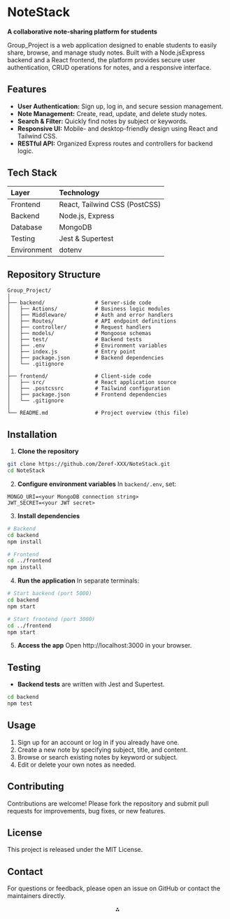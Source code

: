  
# NoteStack

**A collaborative note-sharing platform for students**

Group_Project is a web application designed to enable students to easily share, browse, and manage study notes. Built with a Node.jsExpress backend and a React frontend, the platform provides secure user authentication, CRUD operations for notes, and a responsive interface.

## Features

- **User Authentication:** Sign up, log in, and secure session management.
- **Note Management:** Create, read, update, and delete study notes.
- **Search \& Filter:** Quickly find notes by subject or keywords.
- **Responsive UI:** Mobile- and desktop-friendly design using React and Tailwind CSS.
- **RESTful API:** Organized Express routes and controllers for backend logic.


## Tech Stack

| Layer | Technology |
| :-- | :-- |
| Frontend | React, Tailwind CSS (PostCSS) |
| Backend | Node.js, Express |
| Database | MongoDB |
| Testing | Jest \& Supertest |
| Environment | dotenv |

## Repository Structure

```
Group_Project/
│
├── backend/                # Server-side code
│   ├── Actions/            # Business logic modules
│   ├── Middleware/         # Auth and error handlers
│   ├── Routes/             # API endpoint definitions
│   ├── controller/         # Request handlers
│   ├── models/             # Mongoose schemas
│   ├── test/               # Backend tests
│   ├── .env                # Environment variables
│   ├── index.js            # Entry point
│   ├── package.json        # Backend dependencies
│   └── .gitignore
│
├── frontend/               # Client-side code
│   ├── src/                # React application source
│   ├── .postcssrc          # Tailwind configuration
│   ├── package.json        # Frontend dependencies
│   └── .gitignore
│
└── README.md               # Project overview (this file)
```


## Installation

1. **Clone the repository**

```bash
git clone https://github.com/Zeref-XXX/NoteStack.git
cd NoteStack
```

2. **Configure environment variables**
In `backend/.env`, set:

```
MONGO_URI=<your MongoDB connection string>
JWT_SECRET=<your JWT secret>
```

3. **Install dependencies**

```bash
# Backend
cd backend
npm install

# Frontend
cd ../frontend
npm install
```

4. **Run the application**
In separate terminals:

```bash
# Start backend (port 5000)
cd backend
npm start

# Start frontend (port 3000)
cd ../frontend
npm start
```

5. **Access the app**
Open http://localhost:3000 in your browser.

## Testing

- **Backend tests** are written with Jest and Supertest.

```bash
cd backend
npm test
```


## Usage

1. Sign up for an account or log in if you already have one.
2. Create a new note by specifying subject, title, and content.
3. Browse or search existing notes by keyword or subject.
4. Edit or delete your own notes as needed.

## Contributing

Contributions are welcome! Please fork the repository and submit pull requests for improvements, bug fixes, or new features.

## License

This project is released under the MIT License.

## Contact

For questions or feedback, please open an issue on GitHub or contact the maintainers directly.

<div style="text-align: center">⁂</div>

[^1]: https://github.com/Zeref-XXX/NoteStack

[^2]: https://github.com/Zeref-XXX/Group_Project/tree/main/back

[^3]: https://github.com/Zeref-XXX/Group_Project/tree/main/frontend

[^4]: https://github.com/Zeref-XXX/Group_Project/tree/main/back/Actions

[^5]: https://github.com/Zeref-XXX/Group_Project/tree/main/back/Middleware

[^6]: https://github.com/Zeref-XXX/Group_Project/tree/main/back/Routes

[^7]: https://github.com/Zeref-XXX/Group_Project/tree/main/back/controller

[^8]: https://github.com/Zeref-XXX/Group_Project/tree/main/back/models

[^9]: https://github.com/Zeref-XXX/Group_Project/blob/main/back/.env

[^10]: https://github.com/Zeref-XXX/Group_Project/blob/main/back/.gitignore

[^11]: https://github.com/Zeref-XXX/Group_Project/blob/main/back/index.js

[^12]: https://github.com/Zeref-XXX/Group_Project/blob/main/back/package-lock.json

[^13]: https://github.com/Zeref-XXX/Group_Project/blob/main/back/package.json

[^14]: https://github.com/Zeref-XXX/Group_Project/blob/main/back/test

[^15]: https://github.com/Zeref-XXX/Group_Project/tree/main/frontend/src

[^16]: https://github.com/Zeref-XXX/Group_Project/blob/main/frontend/.gitignore

[^17]: https://github.com/Zeref-XXX/Group_Project/blob/main/frontend/.postcssrc

[^18]: https://github.com/Zeref-XXX/Group_Project/blob/main/frontend/package-lock.json

[^19]: https://github.com/Zeref-XXX/Group_Project/blob/main/frontend/package.json
